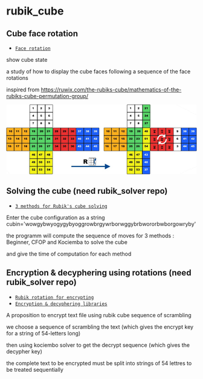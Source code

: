 # rubik_cube
## Cube face rotation 

 * [`Face rotation`](/cube-facerotation.py)

show cube state

a study of how to display the cube faces following a sequence of the face rotations

inspired from https://ruwix.com/the-rubiks-cube/mathematics-of-the-rubiks-cube-permutation-group/

[<img src=/mathematics-permutation-group.jpg />](https://ruwix.com/the-rubiks-cube/mathematics-of-the-rubiks-cube-permutation-group/)

## Solving the cube (need rubik_solver repo)

 * [`3 methods for Rubik's cube solving`](/rubik_solver01.py)

Enter the cube configuration as a string cubin='wowgybwyogygybyoggrowbrgywrborwggybrbwororbwborgowryby'

the programm will compute the sequence of moves for 3 methods : Beginner, CFOP and Kociemba to solve the cube

and give the time of computation for each method

## Encryption & decyphering using rotations (need rubik_solver repo)

 * [`Rubik rotation for encrypting`](/rubik_crypting.py)
 * [`Encryption & decyphering libraries`](/cube_face_rotation.py)

A proposition to encrypt text file using rubik cube sequence of scrambling 

we choose a sequence of scrambling the text (which gives the encrypt key for a string of 54-letters long)

then using kociembo solver to get the decrypt sequence (which gives the decypher key)

the complete text to be encrypted must be split into strings of 54 lettres to be treated sequentially 


